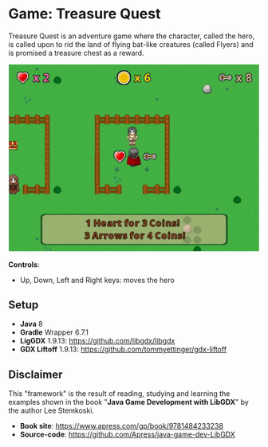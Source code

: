 # Game: Treasure Quest

Treasure Quest is an adventure game where the character, called the hero, is called upon to rid the land of flying bat-like creatures (called Flyers) and is promised a treasure chest as a reward.

![Treasure Quest](treasure-quest-screen.png "Treasure Quest")

**Controls**:
- Up, Down, Left and Right keys: moves the hero 

## Setup

- **Java** 8
- **Gradle** Wrapper 6.7.1
- **LigGDX** 1.9.13: https://github.com/libgdx/libgdx
- **GDX Liftoff** 1.9.13: https://github.com/tommyettinger/gdx-liftoff

## Disclaimer

This "framework" is the result of reading, studying and learning the examples shown in the book "**Java Game Development with LibGDX**" by the author Lee Stemkoski.

- **Book site**: https://www.apress.com/gp/book/9781484233238
- **Source-code**: https://github.com/Apress/java-game-dev-LibGDX
